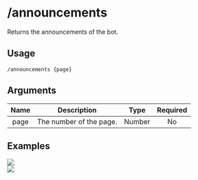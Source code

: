 # /announcements

Returns the announcements of the bot.

## Usage

```
/announcements {page}
```

## Arguments

| Name | Description             | Type   | Required |
| :--: | :---------------------: | :----: | :------: |
| page | The number of the page. | Number | No       |

## Examples

<img src="https://github.com/user-attachments/assets/ae2254b8-53ce-4c2a-a0a0-b2abc31267ca" class="rounded-corners">\
<img src="https://github.com/user-attachments/assets/e6fe16c7-f120-4231-b26e-eb1133aaa4f2" class="rounded-corners">